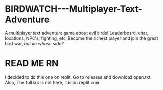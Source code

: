 # BIRDWATCH---Multiplayer-Text-Adventure
A multiplayer text adventure game about evil birds! Leaderboard, chat, locations, NPC's, fighting, etc. Become the richest player and join the great bird war, *but on whose side?*

# READ ME RN

I decided to do this one on replit. Go to releases and download open.txt
Also, The full src is not here, It is on replit.com
